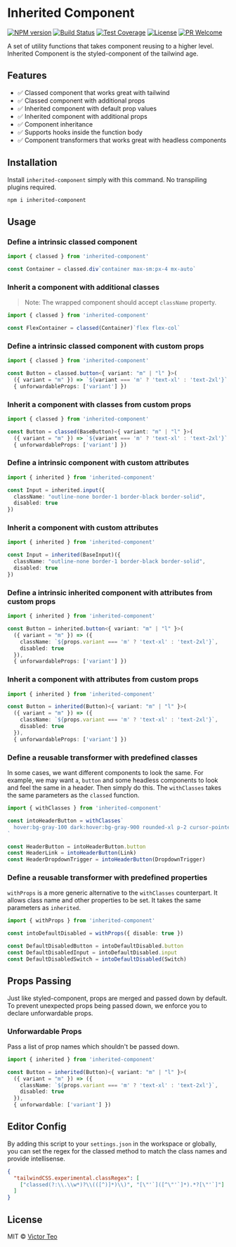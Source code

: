 Inherited Component
===================
[![NPM version][npm-image]][npm-url]
[![Build Status][github-ci-image]][github-ci-url]
[![Test Coverage][cov-image]][cov-url]
[![License][license-image]][license-url]
[![PR Welcome][pr-image]][pr-url]

A set of utility functions that takes component reusing to a higher level.
Inherited Component is the styled-component of the tailwind age.

## Features

* ✅ Classed component that works great with tailwind
* ✅ Classed component with additional props
* ✅ Inherited component with default prop values
* ✅ Inherited component with additional props
* ✅ Component inheritance
* ✅ Supports hooks inside the function body
* ✅ Component transformers that works great with headless components

## Installation

Install `inherited-component` simply with this command. No transpiling plugins
required.

```sh
npm i inherited-component
```

## Usage

### Define a intrinsic classed component

```ts
import { classed } from 'inherited-component'

const Container = classed.div`container max-sm:px-4 mx-auto`
```

### Inherit a component with additional classes

> Note: The wrapped component should accept `className` property.

```ts
import { classed } from 'inherited-component'

const FlexContainer = classed(Container)`flex flex-col`
```

### Define a intrinsic classed component with custom props

```ts
import { classed } from 'inherited-component'

const Button = classed.button<{ variant: "m" | "l" }>(
  ({ variant = "m" }) => `${variant === 'm' ? 'text-xl' : 'text-2xl'}`,
  { unforwardableProps: ['variant'] })
```

### Inherit a component with classes from custom props

```ts
import { classed } from 'inherited-component'

const Button = classed(BaseButton)<{ variant: "m" | "l" }>(
  ({ variant = "m" }) => `${variant === 'm' ? 'text-xl' : 'text-2xl'}`,
  { unforwardableProps: ['variant'] })
```

### Define a intrinsic component with custom attributes

```ts
import { inherited } from 'inherited-component'

const Input = inherited.input({
  className: "outline-none border-1 border-black border-solid",
  disabled: true
})
```

### Inherit a component with custom attributes

```ts
import { inherited } from 'inherited-component'

const Input = inherited(BaseInput)({
  className: "outline-none border-1 border-black border-solid",
  disabled: true
})
```

### Define a intrinsic inherited component with attributes from custom props

```ts
import { inherited } from 'inherited-component'

const Button = inherited.button<{ variant: "m" | "l" }>(
  ({ variant = "m" }) => ({
    className: `${props.variant === 'm' ? 'text-xl' : 'text-2xl'}`,
    disabled: true
  }),
  { unforwardableProps: ['variant'] })
```

### Inherit a component with attributes from custom props

```ts
import { inherited } from 'inherited-component'

const Button = inherited(Button)<{ variant: "m" | "l" }>(
  ({ variant = "m" }) => ({
    className: `${props.variant === 'm' ? 'text-xl' : 'text-2xl'}`,
    disabled: true
  }),
  { unforwardableProps: ['variant'] })
```

### Define a reusable transformer with predefined classes

In some cases, we want different components to look the same. For example, we
may want `a`, `button` and some headless components to look and feel the same
in a header. Then simply do this. The `withClasses` takes the same parameters
as the `classed` function.

```ts
import { withClasses } from 'inherited-component'

const intoHeaderButton = withClasses`
  hover:bg-gray-100 dark:hover:bg-gray-900 rounded-xl p-2 cursor-pointer
`

const HeaderButton = intoHeaderButton.button
const HeaderLink = intoHeaderButton(Link)
const HeaderDropdownTrigger = intoHeaderButton(DropdownTrigger)
```

### Define a reusable transformer with predefined properties

`withProps` is a more generic alternative to the `withClasses` counterpart. It
allows class name and other properties to be set. It takes the same parameters
as `inherited`.

```ts
import { withProps } from 'inherited-component'

const intoDefaultDisabled = withProps({ disable: true })

const DefaultDisabledButton = intoDefaultDisabled.button
const DefaultDisabledInput = intoDefaultDisabled.input
const DefaultDisabledSwitch = intoDefaultDisabled(Switch)
```

## Props Passing

Just like styled-component, props are merged and passed down by default. To
prevent unexpected props being passed down, we enforce you to declare
unforwardable props.

### Unforwardable Props

Pass a list of prop names which shouldn't be passed down.

```ts
import { inherited } from 'inherited-component'

const Button = inherited(Button)<{ variant: "m" | "l" }>(
  ({ variant = "m" }) => ({
    className: `${props.variant === 'm' ? 'text-xl' : 'text-2xl'}`,
    disabled: true
  }),
  { unforwardable: ['variant'] })
```

## Editor Config

By adding this script to your `settings.json` in the workspace or globally, you
can set the regex for the classed method to match the class names and provide
intellisense.

```json
{
  "tailwindCSS.experimental.classRegex": [
    ["classed(?:\\.\\w*)?\\(([^)]*)\\)", "[\"'`]([^\"'`]*).*?[\"'`]"]
  ]
}
```

## License

MIT © [Victor Teo][license-url]

[npm-image]: https://img.shields.io/npm/v/inherited-component.svg?style=flat-square&color=ff69b4&logo=react
[npm-url]: https://npmjs.org/package/inherited-component
[github-ci-image]: https://img.shields.io/github/actions/workflow/status/victorteokw/inherited-component/CI.yml.svg?style=flat-square&color=green&logo=github
[github-ci-url]: https://github.com/victorteokw/inherited-component/actions/
[cov-image]: https://img.shields.io/codecov/c/github/victorteokw/inherited-component/main.svg?style=flat-square&logo=codecov
[cov-url]: https://codecov.io/gh/victorteokw/inherited-component
[license-image]: https://img.shields.io/github/license/victorteokw/inherited-component.svg?style=flat-square&color=blue
[license-url]: https://github.com/victorteokw/inherited-component/blob/master/LICENSE
[pr-image]: https://img.shields.io/badge/PRs-welcome-brightgreen.svg?style=flat-square&color=orange
[pr-url]: https://github.com/victorteokw/inherited-component/blob/master/CONTRIBUTING.md
